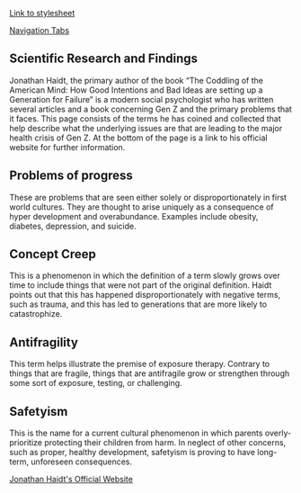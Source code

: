 [Link to stylesheet](styles.css)

[Navigation Tabs](navigation-tabs.html) <!-- Include the shared navigation tabs -->

## Scientific Research and Findings

Jonathan Haidt, the primary author of the book “The Coddling of the American Mind: How Good Intentions and Bad Ideas are setting up a Generation for Failure” is a modern social psychologist who has written several articles and a book concerning Gen Z and the primary problems that it faces. This page consists of the terms he has coined and collected that help describe what the underlying issues are that are leading to the major health crisis of Gen Z. At the bottom of the page is a link to his official website for further information.

## Problems of progress

These are problems that are seen either solely or disproportionately in first world cultures. They are thought to arise uniquely as a consequence of hyper development and overabundance. Examples include obesity, diabetes, depression, and suicide.

## Concept Creep

This is a phenomenon in which the definition of a term slowly grows over time to include things that were not part of the original definition. Haidt points out that this has happened disproportionately with negative terms, such as trauma, and this has led to generations that are more likely to catastrophize.

## Antifragility

This term helps illustrate the premise of exposure therapy. Contrary to things that are fragile, things that are antifragile grow or strengthen through some sort of exposure, testing, or challenging.

## Safetyism

This is the name for a current cultural phenomenon in which parents overly-prioritize protecting their children from harm. In neglect of other concerns, such as proper, healthy development, safetyism is proving to have long-term, unforeseen consequences.

[Jonathan Haidt's Official Website](https://www.thecoddling.com/)
